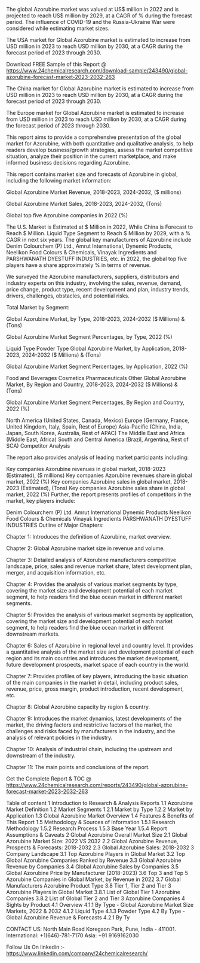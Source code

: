 The global Azorubine market was valued at US$ million in 2022 and is projected to reach US$ million by 2029, at a CAGR of % during the forecast period. The influence of COVID-19 and the Russia-Ukraine War were considered while estimating market sizes.

The USA market for Global Azorubine  market is estimated to increase from USD million in 2023 to reach USD million by 2030, at a CAGR during the forecast period of 2023 through 2030.

Download FREE Sample of this Report @ https://www.24chemicalresearch.com/download-sample/243490/global-azorubine-forecast-market-2023-2032-263

The China market for Global Azorubine  market is estimated to increase from USD million in 2023 to reach USD million by 2030, at a CAGR during the forecast period of 2023 through 2030.

The Europe market for Global Azorubine market is estimated to increase from USD million in 2023 to reach USD million by 2030, at a CAGR during the forecast period of 2023 through 2030.

This report aims to provide a comprehensive presentation of the global market for Azorubine, with both quantitative and qualitative analysis, to help readers develop business/growth strategies, assess the market competitive situation, analyze their position in the current marketplace, and make informed business decisions regarding Azorubine.

This report contains market size and forecasts of Azorubine in global, including the following market information:

Global Azorubine Market Revenue, 2018-2023, 2024-2032, ($ millions)

Global Azorubine Market Sales, 2018-2023, 2024-2032, (Tons)

Global top five Azorubine companies in 2022 (%)

The U.S. Market is Estimated at $ Million in 2022, While China is Forecast to Reach $ Million.
Liquid Type Segment to Reach $ Million by 2029, with a % CAGR in next six years.
The global key manufacturers of Azorubine include Denim Colourchem (P) Ltd., Amrut International, Dynemic Products, Neelikon Food Colours & Chemicals, Vinayak Ingredients and PARSHWANATH DYESTUFF INDUSTRIES, etc. in 2022, the global top five players have a share approximately % in terms of revenue.

We surveyed the Azorubine manufacturers, suppliers, distributors and industry experts on this industry, involving the sales, revenue, demand, price change, product type, recent development and plan, industry trends, drivers, challenges, obstacles, and potential risks.

Total Market by Segment:

Global Azorubine Market, by Type, 2018-2023, 2024-2032 ($ Millions) & (Tons)

Global Azorubine Market Segment Percentages, by Type, 2022 (%)

Liquid Type
Powder Type
Global Azorubine Market, by Application, 2018-2023, 2024-2032 ($ Millions) & (Tons)

Global Azorubine Market Segment Percentages, by Application, 2022 (%)

Food and Beverages
Cosmetics
Pharmaceuticals
Other
Global Azorubine Market, By Region and Country, 2018-2023, 2024-2032 ($ Millions) & (Tons)

Global Azorubine Market Segment Percentages, By Region and Country, 2022 (%)

North America (United States, Canada, Mexico)
Europe (Germany, France, United Kingdom, Italy, Spain, Rest of Europe)
Asia-Pacific (China, India, Japan, South Korea, Australia, Rest of APAC)
The Middle East and Africa (Middle East, Africa)
South and Central America (Brazil, Argentina, Rest of SCA)
Competitor Analysis

The report also provides analysis of leading market participants including:

Key companies Azorubine revenues in global market, 2018-2023 (Estimated), ($ millions)
Key companies Azorubine revenues share in global market, 2022 (%)
Key companies Azorubine sales in global market, 2018-2023 (Estimated), (Tons)
Key companies Azorubine sales share in global market, 2022 (%)
Further, the report presents profiles of competitors in the market, key players include:

Denim Colourchem (P) Ltd.
Amrut International
Dynemic Products
Neelikon Food Colours & Chemicals
Vinayak Ingredients
PARSHWANATH DYESTUFF INDUSTRIES
Outline of Major Chapters:

Chapter 1: Introduces the definition of Azorubine, market overview.

Chapter 2: Global Azorubine market size in revenue and volume.

Chapter 3: Detailed analysis of Azorubine manufacturers competitive landscape, price, sales and revenue market share, latest development plan, merger, and acquisition information, etc.

Chapter 4: Provides the analysis of various market segments by type, covering the market size and development potential of each market segment, to help readers find the blue ocean market in different market segments.

Chapter 5: Provides the analysis of various market segments by application, covering the market size and development potential of each market segment, to help readers find the blue ocean market in different downstream markets.

Chapter 6: Sales of Azorubine in regional level and country level. It provides a quantitative analysis of the market size and development potential of each region and its main countries and introduces the market development, future development prospects, market space of each country in the world.

Chapter 7: Provides profiles of key players, introducing the basic situation of the main companies in the market in detail, including product sales, revenue, price, gross margin, product introduction, recent development, etc.

Chapter 8: Global Azorubine capacity by region & country.

Chapter 9: Introduces the market dynamics, latest developments of the market, the driving factors and restrictive factors of the market, the challenges and risks faced by manufacturers in the industry, and the analysis of relevant policies in the industry.

Chapter 10: Analysis of industrial chain, including the upstream and downstream of the industry.

Chapter 11: The main points and conclusions of the report.

Get the Complete Report & TOC @ https://www.24chemicalresearch.com/reports/243490/global-azorubine-forecast-market-2023-2032-263

Table of content
1 Introduction to Research & Analysis Reports
1.1 Azorubine Market Definition
1.2 Market Segments
1.2.1 Market by Type
1.2.2 Market by Application
1.3 Global Azorubine Market Overview
1.4 Features & Benefits of This Report
1.5 Methodology & Sources of Information
1.5.1 Research Methodology
1.5.2 Research Process
1.5.3 Base Year
1.5.4 Report Assumptions & Caveats
2 Global Azorubine Overall Market Size
2.1 Global Azorubine Market Size: 2022 VS 2032
2.2 Global Azorubine Revenue, Prospects & Forecasts: 2018-2032
2.3 Global Azorubine Sales: 2018-2032
3 Company Landscape
3.1 Top Azorubine Players in Global Market
3.2 Top Global Azorubine Companies Ranked by Revenue
3.3 Global Azorubine Revenue by Companies
3.4 Global Azorubine Sales by Companies
3.5 Global Azorubine Price by Manufacturer (2018-2023)
3.6 Top 3 and Top 5 Azorubine Companies in Global Market, by Revenue in 2022
3.7 Global Manufacturers Azorubine Product Type
3.8 Tier 1, Tier 2 and Tier 3 Azorubine Players in Global Market
3.8.1 List of Global Tier 1 Azorubine Companies
3.8.2 List of Global Tier 2 and Tier 3 Azorubine Companies
4 Sights by Product
4.1 Overview
4.1.1 By Type - Global Azorubine Market Size Markets, 2022 & 2032
4.1.2 Liquid Type
4.1.3 Powder Type
4.2 By Type - Global Azorubine Revenue & Forecasts
4.2.1 By Ty

CONTACT US:
North Main Road Koregaon Park, Pune, India - 411001.
International: +1(646)-781-7170
Asia: +91 9169162030

Follow Us On linkedin :- https://www.linkedin.com/company/24chemicalresearch/
